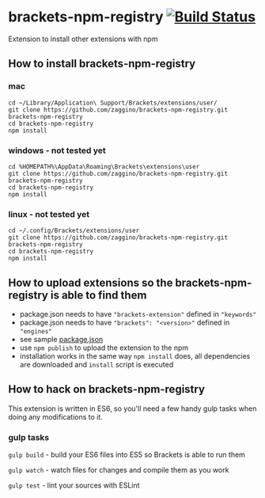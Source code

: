 # brackets-npm-registry [![Build Status](https://travis-ci.org/zaggino/brackets-npm-registry.svg?branch=master)](https://travis-ci.org/zaggino/brackets-npm-registry)
Extension to install other extensions with npm

## How to install brackets-npm-registry

### mac

```
cd ~/Library/Application\ Support/Brackets/extensions/user/
git clone https://github.com/zaggino/brackets-npm-registry.git brackets-npm-registry
cd brackets-npm-registry
npm install
```

### windows - not tested yet

```
cd %HOMEPATH%\AppData\Roaming\Brackets\extensions\user
git clone https://github.com/zaggino/brackets-npm-registry.git brackets-npm-registry
cd brackets-npm-registry
npm install
```

### linux - not tested yet

```
cd ~/.config/Brackets/extensions/user
git clone https://github.com/zaggino/brackets-npm-registry.git brackets-npm-registry
cd brackets-npm-registry
npm install
```

## How to upload extensions so the brackets-npm-registry is able to find them

- package.json needs to have `"brackets-extension"` defined in `"keywords"`
- package.json needs to have `"brackets": "<version>"` defined in `"engines"`
- see sample [package.json](https://github.com/zaggino/brackets-es6-hello-world/blob/master/package.json)
- use `npm publish` to upload the extension to the npm
- installation works in the same way `npm install` does, all dependencies are downloaded and `install` script is executed

## How to hack on brackets-npm-registry

This extension is written in ES6, so you'll need a few handy gulp tasks when doing any modifications to it.

### gulp tasks

`gulp build` - build your ES6 files into ES5 so Brackets is able to run them

`gulp watch` - watch files for changes and compile them as you work

`gulp test` - lint your sources with ESLint
